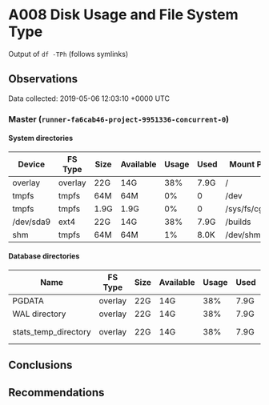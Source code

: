 # A008 Disk Usage and File System Type
Output of `df -TPh` (follows symlinks)

## Observations ##
Data collected: 2019-05-06 12:03:10 +0000 UTC  

    
        
### Master (`runner-fa6cab46-project-9951336-concurrent-0`) ###

#### System directories ####
| Device | FS Type | Size | Available | Usage | Used | Mount Point |
|-------|---------|------|-----------|-----|------|-------------|
| overlay|overlay|22G|14G|38%|7.9G|/ |
| tmpfs|tmpfs|64M|64M|0%|0|/dev |
| tmpfs|tmpfs|1.9G|1.9G|0%|0|/sys/fs/cgroup |
| /dev/sda9|ext4|22G|14G|38%|7.9G|/builds |
| shm|tmpfs|64M|64M|1%|8.0K|/dev/shm |


#### Database directories ####
| Name | FS Type | Size | Available | Usage | Used | Mount Point | Path | Device |
|-----|---------|------|-----------|-----|------|-------------|------|-------|
| PGDATA |overlay |22G |14G |38% |7.9G |/ |/var/lib/postgresql/11/main |overlay |
| WAL directory |overlay |22G |14G |38% |7.9G |/ |/var/lib/postgresql/11/main/pg_wal |overlay |
| stats_temp_directory |overlay |22G |14G |38% |7.9G |/ |/var/run/postgresql/11-main.pg_stat_tmp |overlay |


        
    




## Conclusions ##

## Recommendations ##
